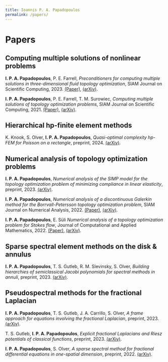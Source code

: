 ```yaml
---
title: Ioannis P. A. Papadopoulos
permalink: /papers/
---
```


# Papers

## Computing multiple solutions of nonlinear problems

<p> <b>I. P. A. Papadopoulos</b>, P. E. Farrell, <i>Preconditioners for computing multiple solutions in three-dimensional fluid topology optimization</i>, SIAM Journal on Scientific Computing, 2023. <a href="https://doi.org/10.1137/22M1478598">(Paper)</a>, <a href="https://arxiv.org/abs/2202.08248">(arXiv)</a>.</p>

<p> <b>I. P. A. Papadopoulos</b>, P. E. Farrell, T. M. Surowiec, <i>Computing multiple solutions of topology optimization problems</i>, SIAM Journal on Scientific Computing, 2021. <a href="https://doi.org/10.1137/20M1326209">(Paper)</a>, <a href="https://arxiv.org/abs/2004.11797">(arXiv)</a>.</p>

## Hierarchical hp-finite element methods

<p>K. Knook, S. Olver, <b>I. P. A. Papadopoulos</b>, <i>Quasi-optimal complexity hp-FEM for Poisson on a rectangle</i>, preprint, 2024. <a href="https://arxiv.org/abs/2402.11299">(arXiv)</a>.</p>

## Numerical analysis of topology optimization problems

<p> <b>I. P. A. Papadopoulos</b>, <i>Numerical analysis of the SIMP model for the topology optimization problem of minimizing compliance in linear elasticity</i>, preprint, 2023. <a href="https://arxiv.org/abs/2211.04249">(arXiv)</a>.</p>

<p> <b>I. P. A. Papadopoulos</b>, <i>Numerical analysis of a discontinuous Galerkin method for the Borrvall-Petersson topology optimization problem</i>, SIAM Journal on Numerical Analysis, 2022. <a href="https://doi.org/10.1137/21M1438943">(Paper)</a>, <a href="https://arxiv.org/abs/2108.03930">(arXiv)</a>.</p>

<p> <b>I. P. A. Papadopoulos</b>, E. Süli <i>Numerical analysis of a topology optimization problem for Stokes flow</i>, Journal of Computational and Applied Mathematics, 2022. <a href="https://doi.org/10.1016/j.cam.2022.114295">(Paper)</a>, <a href="https://arxiv.org/abs/2102.10408">(arXiv)</a>.</p>

## Sparse spectral element methods on the disk & annulus

<p> <b>I. P. A. Papadopoulos</b>, T. S. Gutleb, R. M. Slevinsky, S. Olver, <i>Building hierarchies of semiclassical Jacobi polynomials for spectral methods in annuli</i>, preprint, 2023. <a href="https://arxiv.org/abs/2310.07541">(arXiv)</a>.</p>

## Pseudospectral methods for the fractional Laplacian

<p><b>I. P. A. Papadopoulos</b>, T. S. Gutleb, J. A. Carrillo, S. Olver, <i>A frame approach for equations involving the fractional Laplacian</i>, preprint, 2023. <a href="https://arxiv.org/abs/2311.12451">(arXiv)</a>.</p>

<p>T. S. Gutleb, <b>I. P. A. Papadopoulos</b>, <i>Explicit fractional Laplacians and Riesz potentials of classical functions</i>, preprint, 2023. <a href="https://arxiv.org/abs/2311.10896">(arXiv)</a>.</p>

<p><b>I. P. A. Papadopoulos</b>, S. Olver,  <i>A sparse spectral method for fractional differential equations in one-spatial dimension</i>, preprint, 2022. <a href="https://arxiv.org/abs/2210.08247">(arXiv)</a>.</p>
